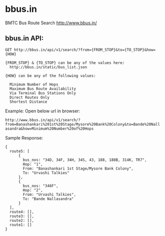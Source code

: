 bbus.in
=======

BMTC Bus Route Search http://www.bbus.in/

bbus.in API:
------------


```
GET http://bbus.in/api/v1/search/?from={FROM_STOP}&to={TO_STOP}&how={HOW}

{FROM_STOP} & {TO_STOP} can be any of the values here:
  http://bbus.in/static/bus_list.json

{HOW} can be any of the following values:

  Minimum Number of Hops
  Maximum Bus Route Availability
  Via Terminal Bus Stations Only
  Direct Routes Only
  Shortest Distance
```  
  
Example: Open below url in browser:

`http://www.bbus.in/api/v1/search/?from=Banashankari%201st%20Stage/Mysore%20Bank%20Colony&to=Bande%20Nallasandra&how=Minimum%20Number%20of%20Hops`

Sample Response:
```
{
  route5: [
      {
        bus_nos: "34D, 34F, 34H, 34S, 43, 188, 188B, 314K, TR7",
        Hop: "1",
        From: "Banashankari 1st Stage/Mysore Bank Colony",
        To: "Urvashi Talkies"
      },
      {
        bus_nos: "346F",
        Hop: "2",
        From: "Urvashi Talkies",
        To: "Bande Nallasandra"
      }
  ],
  route4: [],
  route3: [],
  route2: [],
  route1: []
}
```
